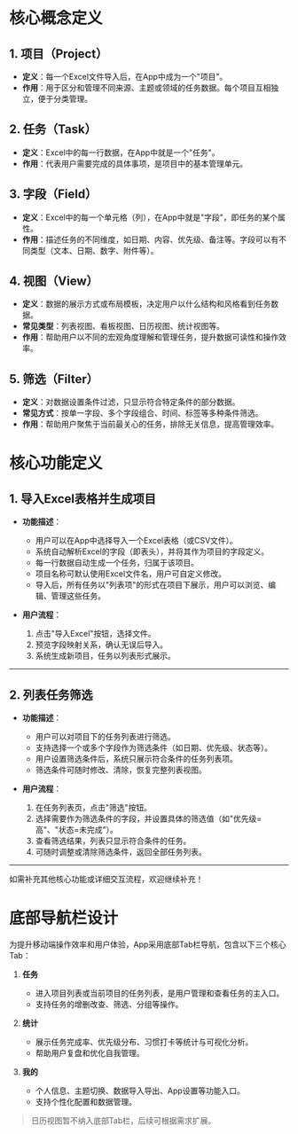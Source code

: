 # 核心概念定义

## 1. 项目（Project）
- **定义**：每一个Excel文件导入后，在App中成为一个"项目"。
- **作用**：用于区分和管理不同来源、主题或领域的任务数据。每个项目互相独立，便于分类管理。

## 2. 任务（Task）
- **定义**：Excel中的每一行数据，在App中就是一个"任务"。
- **作用**：代表用户需要完成的具体事项，是项目中的基本管理单元。

## 3. 字段（Field）
- **定义**：Excel中的每一个单元格（列），在App中就是"字段"，即任务的某个属性。
- **作用**：描述任务的不同维度，如日期、内容、优先级、备注等。字段可以有不同类型（文本、日期、数字、附件等）。

## 4. 视图（View）
- **定义**：数据的展示方式或布局模板，决定用户以什么结构和风格看到任务数据。
- **常见类型**：列表视图、看板视图、日历视图、统计视图等。
- **作用**：帮助用户以不同的宏观角度理解和管理任务，提升数据可读性和操作效率。

## 5. 筛选（Filter）
- **定义**：对数据设置条件过滤，只显示符合特定条件的部分数据。
- **常见方式**：按单一字段、多个字段组合、时间、标签等多种条件筛选。
- **作用**：帮助用户聚焦于当前最关心的任务，排除无关信息，提高管理效率。


# 核心功能定义

## 1. 导入Excel表格并生成项目

- **功能描述**：
  - 用户可以在App中选择导入一个Excel表格（或CSV文件）。
  - 系统自动解析Excel的字段（即表头），并将其作为项目的字段定义。
  - 每一行数据自动生成一个任务，归属于该项目。
  - 项目名称可默认使用Excel文件名，用户可自定义修改。
  - 导入后，所有任务以"列表项"的形式在项目下展示，用户可以浏览、编辑、管理这些任务。

- **用户流程**：
  1. 点击"导入Excel"按钮，选择文件。
  2. 预览字段映射关系，确认无误后导入。
  3. 系统生成新项目，任务以列表形式展示。

---

## 2. 列表任务筛选

- **功能描述**：
  - 用户可以对项目下的任务列表进行筛选。
  - 支持选择一个或多个字段作为筛选条件（如日期、优先级、状态等）。
  - 用户设置筛选条件后，系统只展示符合条件的任务列表项。
  - 筛选条件可随时修改、清除，恢复完整列表视图。

- **用户流程**：
  1. 在任务列表页，点击"筛选"按钮。
  2. 选择需要作为筛选条件的字段，并设置具体的筛选值（如"优先级=高"、"状态=未完成"）。
  3. 查看筛选结果，列表只显示符合条件的任务。
  4. 可随时调整或清除筛选条件，返回全部任务列表。

---

如需补充其他核心功能或详细交互流程，欢迎继续补充！

# 底部导航栏设计

为提升移动端操作效率和用户体验，App采用底部Tab栏导航，包含以下三个核心Tab：

1. **任务**
   - 进入项目列表或当前项目的任务列表，是用户管理和查看任务的主入口。
   - 支持任务的增删改查、筛选、分组等操作。

2. **统计**
   - 展示任务完成率、优先级分布、习惯打卡等统计与可视化分析。
   - 帮助用户复盘和优化自我管理。

3. **我的**
   - 个人信息、主题切换、数据导入导出、App设置等功能入口。
   - 支持个性化配置和数据管理。

> 日历视图暂不纳入底部Tab栏，后续可根据需求扩展。